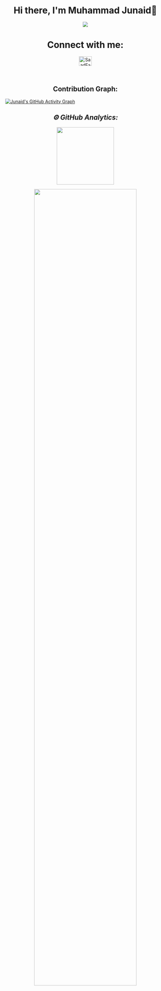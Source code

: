 <body>
  <div align="center">
    <h1> Hi there, I'm Muhammad Junaid👋<a href="#"></h1>
  </div>
<p align="center">
  <a href="https://github.com/Muhammadjunaid20"><img src="https://readme-typing-svg.herokuapp.com?lines=Software+Engineering+Student;Graphic%20Designer;Learning%20Flutter%20App%20Development;Always%20learning%20new%20Technology&center=true&width=500&height=50"></a>
  
</p>
<h1 align="center"> Connect with me: </h1>
<p align="center">
<!-- <a href="https://google.qwiklabs.com/public_profiles/dff7937b-6235-4aab-8242-6a42d03d7aa5" target="blank"><img align="center" src="https://cdn.jsdelivr.net/npm/simple-icons@2.17.0/icons/qwiklabs.svg" alt="Muhammad Junaid" height="30" width="40" /></a> -->
<!-- <a href="https://codepen.io/saadfareed" target="blank"><img align="center" src="https://cdn.jsdelivr.net/npm/simple-icons@3.0.1/icons/codepen.svg" alt="SaadFareed" height="30" width="40" /></a> -->
<!-- <a href="https://leetcode.com/Saadfareed/" target="blank"><img align="center" src="https://cdn.jsdelivr.net/npm/simple-icons@2.17.0/icons/leetcode.svg" alt="SaadFareed" height="30" width="40" /></a> -->
<!-- <a href="https://dev.to/saadfareed" target="blank"><img align="center" src="https://cdn.jsdelivr.net/npm/simple-icons@3.0.1/icons/dev-dot-to.svg" alt="SaadFareed" height="30" width="40" /></a> -->
<a href="https://twitter.com/SaadFar80645693" target="blank"><img align="center" src="https://cdn.jsdelivr.net/npm/simple-icons@3.0.1/icons/twitter.svg" alt="SaadFareed" height="30" width="40" /></a>
<!--<a href="https://www.linkedin.com/in/saad-fareed/" target="blank"><img align="center" src="https://cdn.jsdelivr.net/npm/simple-icons@3.0.1/icons/linkedin.svg" alt="SaadFareed" height="30" width="40" /></a>-->
<!-- <a href="https://stackoverflow.com/users/18020680/usman-akram" target="blank"><img align="center" src="https://cdn.jsdelivr.net/npm/simple-icons@3.0.1/icons/stackoverflow.svg" alt="UsmanAkram" height="30" width="40" /></a>
<a href="https://www.instagram.com/i_usmanakram/" target="blank"><img align="center" src="https://cdn.jsdelivr.net/npm/simple-icons@3.0.1/icons/instagram.svg" alt="UsmanAkram" height="30" width="40" /></a>
<a href="https://youtube.com/channel/UCMwmniUSVYEcuO40EG7OTrg" target="blank"><img align="center" src="https://cdn.jsdelivr.net/npm/simple-icons@2.17.0/icons/youtube.svg" alt="UsmanAkram" height="30" width="40" /></a> -->
<!--<a href="https://www.kaggle.com/saadfareed/Home?isEditing=False" target="blank"><img align="center" src="https://cdn.jsdelivr.net/npm/simple-icons@2.17.0/icons/kaggle.svg" alt="SaadFareed" height="30" width="40" /></a>-->
</p>
<br>
<h2 align="center"> Contribution Graph: </h2>

[![Junaid's GitHub Activity Graph](https://activity-graph.herokuapp.com/graph?username=Muhammadjunaid20&theme=xcode)](https://github.com/Muhammadjunaid20)

<h2 align="center"><i>⚙ GitHub Analytics:</i></h2>
<p align="center">
  <a href="https://github.com/Muhammadjunaid20"><span>
    <img height="180em" src="https://github-readme-stats-eight-theta.vercel.app/api/top-langs/?username=saadfareed&hide=html,css,javascript,scss&layout=compact&langs_count=8&theme=radical/>
    <img align="center" src="https://github-profile-summary-cards.vercel.app/api/cards/profile-details?username=Muhammadjunaid20&theme=dracula" />
    </span></a>
</p>

<!--     https://github-readme-stats-eight-theta.vercel.app/api/top-langs/?username=saadfareed&hide=html,css,javascript,scss&layout=compact&langs_count=8&theme=radical
     -->
    
    
<p align="center">
  <img width="80%" src="https://github-readme-streak-stats.herokuapp.com/?user=Muhammadjunaid20&theme=radical&show_icons=true&locale=en&layout=demo&hide_border=true" />
</p>
<br/>
